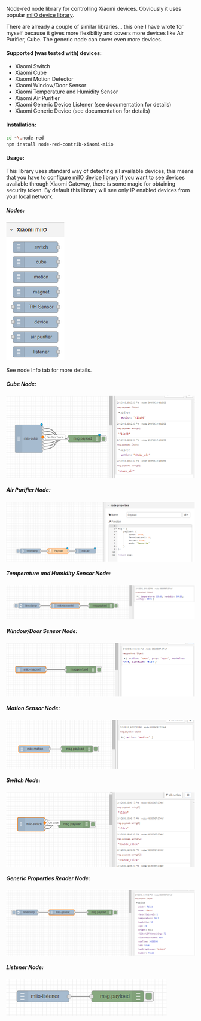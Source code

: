 Node-red node library for controlling Xiaomi devices. Obviously it uses popular [miIO device library](https://github.com/aholstenson/miio). 

There are already a couple of similar libraries... this one I have wrote for myself because it gives more flexibility and covers more devices like Air Purifier, Cube. The generic node can cover even more devices. 

#### Supported (was tested with) devices:
- Xiaomi Switch
- Xiaomi Cube
- Xiaomi Motion Detector
- Xiaomi Window/Door Sensor
- Xiaomi Temperature and Humidity Sensor
- Xiaomi Air Purifier
- Xiaomi Generic Device Listener (see documentation for details)
- Xiaomi Generic Device (see documentation for details)

#### Installation:
```bash
cd ~\.node-red
npm install node-red-contrib-xiaomi-miio
```

#### Usage:
This library uses standard way of detecting all available devices, this means that you have to configure [miIO device library](https://github.com/aholstenson/miio) if you want to see devices available through Xiaomi Gateway, there is some magic for obtaining security token. By default this library will see only IP enabled devices from your local network. 

##### Nodes:

![Nodes](docs/Nodes.png?raw=true "Nodes")

See node Info tab for more details.

##### Cube Node:

![Cube Node](docs/cube.png?raw=true "Cube Node")

##### Air Purifier Node:

![Air Purifier Node](docs/air-purifier.png?raw=true "Air Purifier Node")

##### Temperature and Humidity Sensor Node:

![TH Node](docs/ht-sensor.png?raw=true "TH Node")

##### Window/Door Sensor Node:

![Magnet Node](docs/magnet.png?raw=true "Magnet Node")

##### Motion Sensor Node:

![Motion Node](docs/motion.png?raw=true "Motion Node")

##### Switch Node:

![Switch Node](docs/switch.png?raw=true "Switch Node")

##### Generic Properties Reader Node:

![Generic Node](docs/generic-device.png?raw=true "Generic Node")

##### Listener Node:

![Listener Node](docs/listener.png?raw=true "Listener Node")